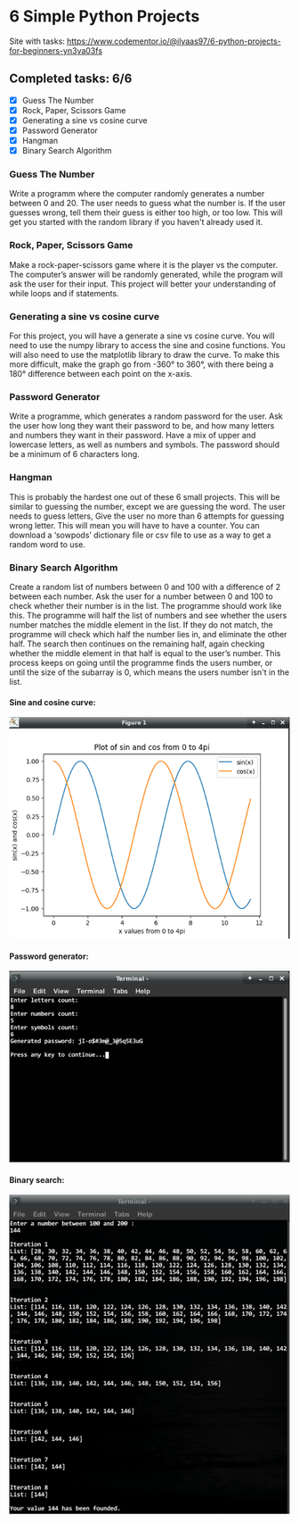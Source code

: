 # 6 Simple Python Projects

Site with tasks: 
https://www.codementor.io/@ilyaas97/6-python-projects-for-beginners-yn3va03fs


## Completed tasks: 6/6
- [x] Guess The Number
- [x] Rock, Paper, Scissors Game
- [x] Generating a sine vs cosine curve
- [x] Password Generator
- [x] Hangman
- [x] Binary Search Algorithm

### Guess The Number
Write a programm where the computer randomly generates a number between 0 and 20. The user needs to guess what the number is. If the user guesses wrong, tell them their guess is either too high, or too low. This will get you started with the random library if you haven't already used it.

### Rock, Paper, Scissors Game
Make a rock-paper-scissors game where it is the player vs the computer. The computer’s answer will be randomly generated, while the program will ask the user for their input. This project will better your understanding of while loops and if statements.

### Generating a sine vs cosine curve
For this project, you will have a generate a sine vs cosine curve. You will need to use the numpy library to access the sine and cosine functions. You will also need to use the matplotlib library to draw the curve. To make this more difficult, make the graph go from -360° to 360°, with there being a 180° difference between each point on the x-axis.

### Password Generator
Write a programme, which generates a random password for the user. Ask the user how long they want their password to be, and how many letters and numbers they want in their password. Have a mix of upper and lowercase letters, as well as numbers and symbols. The password should be a minimum of 6 characters long.

### Hangman
This is probably the hardest one out of these 6 small projects. This will be similar to guessing the number, except we are guessing the word. The user needs to guess letters,
Give the user no more than 6 attempts for guessing wrong letter. This will mean you will have to have a counter. You can download a ‘sowpods’ dictionary file or csv file to use as a way to get a random word to use.

### Binary Search Algorithm
Create a random list of numbers between 0 and 100 with a difference of 2 between each number. Ask the user for a number between 0 and 100 to check whether their number is in the list. The programme should work like this. The programme will half the list of numbers and see whether the users number matches the middle element in the list. If they do not match, the programme will check which half the number lies in, and eliminate the other half. The search then continues on the remaining half, again checking whether the middle element in that half is equal to the user’s number. This process keeps on going until the programme finds the users number, or until the size of the subarray is 0, which means the users number isn't in the list.


#### Sine and cosine curve:
![](./readme_imgs/sin_and_cos_curve.png "")

#### Password generator:
![](./readme_imgs/passw-manager.png "")

#### Binary search:
![](./readme_imgs/b_search.png "")
